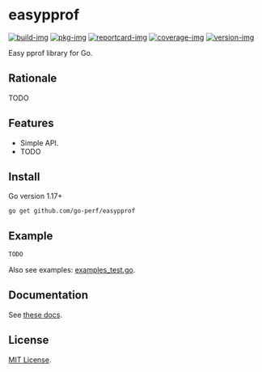# easypprof

[![build-img]][build-url]
[![pkg-img]][pkg-url]
[![reportcard-img]][reportcard-url]
[![coverage-img]][coverage-url]
[![version-img]][version-url]

Easy pprof library for Go.

## Rationale

TODO

## Features

* Simple API.
* TODO

## Install

Go version 1.17+

```
go get github.com/go-perf/easypprof
```

## Example

```go
TODO
```

Also see examples: [examples_test.go](https://github.com/go-perf/easypprof/blob/main/example_test.go).

## Documentation

See [these docs][pkg-url].

## License

[MIT License](LICENSE).

[build-img]: https://github.com/go-perf/easypprof/workflows/build/badge.svg
[build-url]: https://github.com/go-perf/easypprof/actions
[pkg-img]: https://pkg.go.dev/badge/go-perf/easypprof
[pkg-url]: https://pkg.go.dev/github.com/go-perf/easypprof
[reportcard-img]: https://goreportcard.com/badge/go-perf/easypprof
[reportcard-url]: https://goreportcard.com/report/go-perf/easypprof
[coverage-img]: https://codecov.io/gh/go-perf/easypprof/branch/main/graph/badge.svg
[coverage-url]: https://codecov.io/gh/go-perf/easypprof
[version-img]: https://img.shields.io/github/v/release/go-perf/easypprof
[version-url]: https://github.com/go-perf/easypprof/releases
